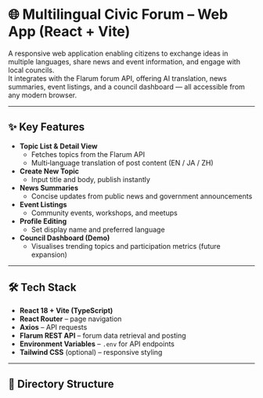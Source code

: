 # 🌐 Multilingual Civic Forum – Web App (React + Vite)

A responsive web application enabling citizens to exchange ideas in multiple languages, share news and event information, and engage with local councils.  
It integrates with the Flarum forum API, offering AI translation, news summaries, event listings, and a council dashboard — all accessible from any modern browser.

---

## ✨ Key Features

- **Topic List & Detail View**  
  - Fetches topics from the Flarum API  
  - Multi‑language translation of post content (EN / JA / ZH)
- **Create New Topic**  
  - Input title and body, publish instantly
- **News Summaries**  
  - Concise updates from public news and government announcements
- **Event Listings**  
  - Community events, workshops, and meetups
- **Profile Editing**  
  - Set display name and preferred language
- **Council Dashboard (Demo)**  
  - Visualises trending topics and participation metrics (future expansion)

---

## 🛠 Tech Stack

- **React 18 + Vite (TypeScript)**
- **React Router** – page navigation
- **Axios** – API requests
- **Flarum REST API** – forum data retrieval and posting
- **Environment Variables** – `.env` for API endpoints
- **Tailwind CSS** (optional) – responsive styling

---

## 📂 Directory Structure



